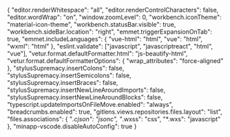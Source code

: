 {
    "editor.renderWhitespace": "all",
    "editor.renderControlCharacters": false,
    "editor.wordWrap": "on",
    "window.zoomLevel": 0,
    "workbench.iconTheme": "material-icon-theme",
    "workbench.statusBar.visible": true,
    "workbench.sideBar.location": "right",
    "emmet.triggerExpansionOnTab": true,
    "emmet.includeLanguages": {
      "vue-html": "html",
      "vue": "html",
      "wxml": "html"
    },
    "eslint.validate": ["javascript", "javascriptreact", "html", "vue"],
    "vetur.format.defaultFormatter.html": "js-beautify-html",
    "vetur.format.defaultFormatterOptions": {
      "wrap_attributes": "force-aligned"
    },
    "stylusSupremacy.insertColons": false,
    "stylusSupremacy.insertSemicolons": false,
    "stylusSupremacy.insertBraces": false,
    "stylusSupremacy.insertNewLineAroundImports": false,
    "stylusSupremacy.insertNewLineAroundBlocks": false,
    "typescript.updateImportsOnFileMove.enabled": "always",
    "breadcrumbs.enabled": true,
    "gitlens.views.repositories.files.layout": "list",
    "files.associations": {
      "*.cjson": "jsonc",
      "*.wxss": "css",
      "*.wxs": "javascript"
    },
    "minapp-vscode.disableAutoConfig": true
  }
